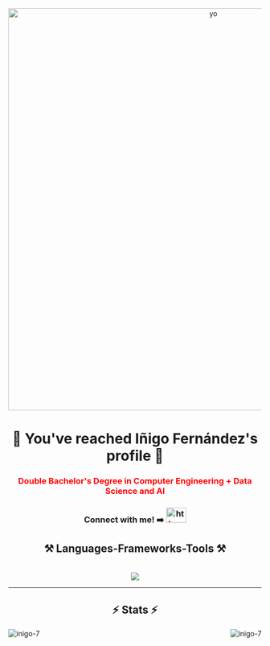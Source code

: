 <div align="center">
  <img src="https://github.com/INIGO-7/INIGO-7/assets/58185185/c049c5b4-b546-49cb-accf-a2e70c4430bf" alt="yo" width="800">
</div>
<h1 align="center">🌟 You've reached Iñigo Fernández's profile 🌟</h1>
<h3 style="color: red" align="center">Double Bachelor's Degree in Computer Engineering + Data Science and AI</h3>
<div align="center">
  <h3>Connect with me!  ➡️   <a href="https://www.linkedin.com/in/i%C3%B1igo-fern%C3%A1ndez-sope%C3%B1a-090564194/" target="blank">
    <img src="https://raw.githubusercontent.com/rahuldkjain/github-profile-readme-generator/master/src/images/icons/Social/linked-in-alt.svg" alt="https://www.linkedin.com/in/i%c3%b1igo-fern%c3%a1ndez-sope%c3%b1a-090564194/?lipi=urn%3ali%3apage%3ad_flagship3_feed%3bjezq2uo5q06xgn%2bjdjv5na%3d%3d" height="30" width="40" />
  </a></h3>
</div>

<h2 align="center">⚒️ Languages-Frameworks-Tools ⚒️</h2>
<br/>
<div align="center">
    <img src="https://skillicons.dev/icons?i=html,css,bootstrap,vue,react,typescript,javascript,django,flask,selenium,firebase,aws,azure,docker,git,github,vscode,figma,linux,bash,python,pytorch,sklearn,opencv,mysql,r,c,java" />
</div>
<hr>
<h2 align="center">⚡ Stats ⚡</h2>
<div align="center" style="display: flex; justify-content: space-between;">
  <img src="https://github-readme-stats.vercel.app/api?username=inigo-7&show_icons=true&locale=en&theme=react" alt="inigo-7" style="margin-right: 20px;" />
  <img src="https://github-readme-streak-stats.herokuapp.com/?user=inigo-7&theme=react" alt="inigo-7" style="margin-left: 20px;" />
</div>
